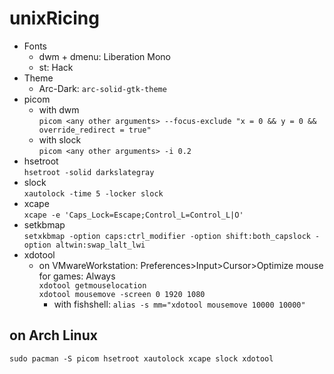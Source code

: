 # unixRicing

- Fonts
  - dwm + dmenu: Liberation Mono
  - st: Hack
- Theme
  - Arc-Dark: `arc-solid-gtk-theme`
- picom
  - with dwm  
`picom <any other arguments> --focus-exclude "x = 0 && y = 0 && override_redirect = true"`
  - with slock  
`picom <any other arguments> -i 0.2`
- hsetroot  
`hsetroot -solid darkslategray`
- slock  
`xautolock -time 5 -locker slock`
- xcape  
`xcape -e 'Caps_Lock=Escape;Control_L=Control_L|O'`
- setkbmap  
`setxkbmap -option caps:ctrl_modifier -option shift:both_capslock -option altwin:swap_lalt_lwi`
- xdotool
  - on VMwareWorkstation: Preferences>Input>Cursor>Optimize mouse for games: Always  
`xdotool getmouselocation`  
`xdotool mousemove -screen 0 1920 1080`
    - with fishshell: `alias -s mm="xdotool mousemove 10000 10000"`

## on Arch Linux
`sudo pacman -S picom hsetroot xautolock xcape slock xdotool`
